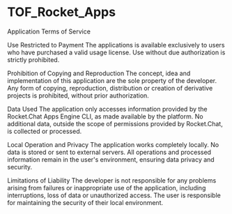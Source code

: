 # TOF_Rocket_Apps
Application Terms of Service

Use Restricted to Payment
The applications is available exclusively to users who have purchased a valid usage license. Use without due authorization is strictly prohibited.

Prohibition of Copying and Reproduction
The concept, idea and implementation of this application are the sole property of the developer. Any form of copying, reproduction, distribution or creation of derivative projects is prohibited, without prior authorization.

Data Used
The application only accesses information provided by the Rocket.Chat Apps Engine CLI, as made available by the platform. No additional data, outside the scope of permissions provided by Rocket.Chat, is collected or processed.

Local Operation and Privacy
The application works completely locally. No data is stored or sent to external servers. All operations and processed information remain in the user's environment, ensuring data privacy and security.

Limitations of Liability
The developer is not responsible for any problems arising from failures or inappropriate use of the application, including interruptions, loss of data or unauthorized access. The user is responsible for maintaining the security of their local environment.
